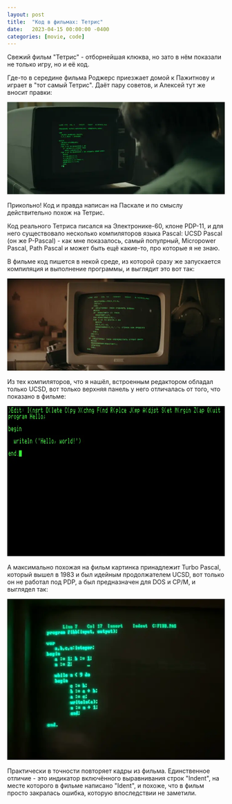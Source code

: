 ```yaml
---
layout: post
title:  "Код в фильмах: Тетрис"
date:   2023-04-15 00:00:00 -0400
categories: [movie, code]
---
```


Свежий фильм "Тетрис" - отборнейшая клюква, но зато в нём показали не только игру, но и её код.

Где-то в середине фильма Роджерс приезжает домой к Пажитнову и играет в "тот самый Тетрис". Даёт пару советов, и Алексей тут же вносит правки:

![](/images/tetris-code-01.webp)


Прикольно! Код и правда написан на Паскале и по смыслу действительно похож на Тетрис. 

Код реального Тетриса писался на Электронике-60, клоне PDP-11, и для него существовало несколько компиляторов языка Pascal: UCSD Pascal (он же P-Pascal) - как мне показалось, самый популрный, Micropower Pascal, Path Pascal и может быть ещё какие-то, про которые я не знаю.

В фильме код пишется в некой среде, из которой сразу же запускается компиляция и выполнение программы, и выглядит это вот так:

![](/images/tetris-code-02.webp)

Из тех компиляторов, что я нашёл, встроенным редактором обладал только UCSD, вот только верхняя панель у него отличалась от того, что показано в фильме:

![](/images/ucsd-pascal.webp)

А максимально похожая на фильм картинка принадлежит Turbo Pascal, который вышел в 1983 и был идейным продолжателем UCSD, вот только он не работал под PDP, а был предназначен для DOS и CP/M, и выглядел так:

![](/images/turbo-pascal-3.webp)

Практически в точности повторяет кадры из фильма. Единственное отличие - это индикатор включённого выравнивания строк "Indent", на месте которого в фильме написано "Ident", и похоже, что в фильм просто закралась ошибка, которую впоследствии не заметили.
